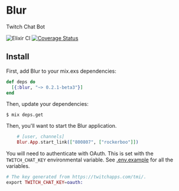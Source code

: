 Blur
====

Twitch Chat Bot

![Elixir CI](https://github.com/rockerBOO/blur/workflows/Elixir%20CI/badge.svg)
[![Coverage Status](https://coveralls.io/repos/github/rockerBOO/blur/badge.svg)](https://coveralls.io/github/rockerBOO/blur)

## Install

First, add Blur to your mix.exs dependencies:

```elixir
def deps do
  [{:blur, "~> 0.2.1-beta3"}]
end
```

Then, update your dependencies:

```sh-session
$ mix deps.get
```

Then, you'll want to start the Blur application. 

```elixir
	# [user, channels]
	Blur.App.start_link(["800807", ["rockerboo"]])
```

You will need to authenticate with OAuth. This is set with the `TWITCH_CHAT_KEY` environmental variable. See [.env.example](.env.example) for all the variables. 


```elixir
# The key generated from https://twitchapps.com/tmi/.
export TWITCH_CHAT_KEY=oauth:
```


